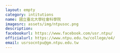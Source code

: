 ```yaml
---
layout: empty
category: intitutions
name: 國立臺北大學社會科學院
imagesrc: assets/img/ntpusoc.png
description: 
facebookurl: https://www.facebook.com/usr.ntpu/
officialurl: https://www.ntpu.edu.tw/college/e4/
email: usrsocntpu@gm.ntpu.edu.tw
---
```

